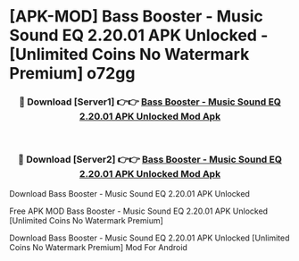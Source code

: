 # [APK-MOD] Bass Booster - Music Sound EQ 2.20.01 APK Unlocked - [Unlimited Coins No Watermark Premium] o72gg



<div align="center">
<h3>🔴 Download [Server1] 👉👉 <a href="https://momento.my/?title=Bass_Booster_-_Music_Sound_EQ_2.20.01_APK_Unlocked">Bass Booster - Music Sound EQ 2.20.01 APK Unlocked Mod Apk</a></h3><br>

<h3>🔴 Download [Server2] 👉👉 <a href="https://momento.my/?title=Bass_Booster_-_Music_Sound_EQ_2.20.01_APK_Unlocked">Bass Booster - Music Sound EQ 2.20.01 APK Unlocked Mod Apk</a></h3>
</div>



Download Bass Booster - Music Sound EQ 2.20.01 APK Unlocked 

Free APK MOD Bass Booster - Music Sound EQ 2.20.01 APK Unlocked [Unlimited Coins No Watermark Premium]

Download Bass Booster - Music Sound EQ 2.20.01 APK Unlocked [Unlimited Coins No Watermark Premium] Mod For Android
